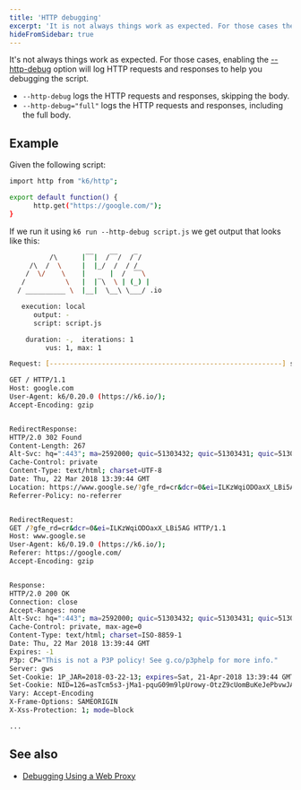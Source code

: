 ```yaml
---
title: 'HTTP debugging'
excerpt: 'It is not always things work as expected. For those cases there is a handy CLI flag, --http-debug, that is good to be aware of.'
hideFromSidebar: true
---
```


It's not always things work as expected. For those cases, enabling the [--http-debug](/using-k6/options/#http-debug) option will log HTTP requests and responses to help you debugging the script.

- `--http-debug` logs the HTTP requests and responses, skipping the body.
- `--http-debug="full"` logs the HTTP requests and responses, including the full body.

## Example

Given the following script:

<CodeGroup labels={[]} lineNumbers={[true]}>

```bash
import http from "k6/http";

export default function() {
      http.get("https://google.com/");
}
```

</CodeGroup>

If we run it using `k6 run --http-debug script.js` we get output that looks like this:

<CodeGroup labels={[]} lineNumbers={[true]}>

```bash
          /\      |‾‾|  /‾‾/  /‾/
     /\  /  \     |  |_/  /  / /
    /  \/    \    |      |  /  ‾‾\
   /          \   |  |‾\  \ | (_) |
  / __________ \  |__|  \__\ \___/ .io

   execution: local
      output: -
      script: script.js

    duration: -,  iterations: 1
         vus: 1, max: 1

Request: [----------------------------------------------------------] starting

GET / HTTP/1.1
Host: google.com
User-Agent: k6/0.20.0 (https://k6.io/);
Accept-Encoding: gzip


RedirectResponse:
HTTP/2.0 302 Found
Content-Length: 267
Alt-Svc: hq=":443"; ma=2592000; quic=51303432; quic=51303431; quic=51303339; quic=51303335,quic=":443"; ma=2592000; v="42,41,39,35"
Cache-Control: private
Content-Type: text/html; charset=UTF-8
Date: Thu, 22 Mar 2018 13:39:44 GMT
Location: https://www.google.se/?gfe_rd=cr&dcr=0&ei=ILKzWqiODOaxX_LBi5AG
Referrer-Policy: no-referrer


RedirectRequest:
GET /?gfe_rd=cr&dcr=0&ei=ILKzWqiODOaxX_LBi5AG HTTP/1.1
Host: www.google.se
User-Agent: k6/0.19.0 (https://k6.io/);
Referer: https://google.com/
Accept-Encoding: gzip


Response:
HTTP/2.0 200 OK
Connection: close
Accept-Ranges: none
Alt-Svc: hq=":443"; ma=2592000; quic=51303432; quic=51303431; quic=51303339; quic=51303335,quic=":443"; ma=2592000; v="42,41,39,35"
Cache-Control: private, max-age=0
Content-Type: text/html; charset=ISO-8859-1
Date: Thu, 22 Mar 2018 13:39:44 GMT
Expires: -1
P3p: CP="This is not a P3P policy! See g.co/p3phelp for more info."
Server: gws
Set-Cookie: 1P_JAR=2018-03-22-13; expires=Sat, 21-Apr-2018 13:39:44 GMT; path=/; domain=.google.se
Set-Cookie: NID=126=asTcm5s3-jMa1-pquG09m9lpUrowy-OtzZ9cUomBuKeJePbvwJAZe5wCtiyLITj9_RrlWLf6DTQ8ufpdB39MCRV-zUpfXAUw8XUVMWtgdU1gbtnQ9rssin56333g9Hyo; expires=Fri, 21-Sep-2018 13:39:44 GMT; path=/; domain=.google.se; HttpOnly
Vary: Accept-Encoding
X-Frame-Options: SAMEORIGIN
X-Xss-Protection: 1; mode=block

...

```

</CodeGroup>


## See also

- [Debugging Using a Web Proxy](https://k6.io/blog/k6-load-testing-debugging-using-a-web-proxy/)
